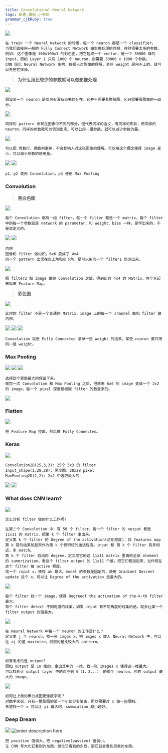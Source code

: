 ```yaml
---
title: Convolutional Neural Network
tags: 新建,模板,小书匠
grammar_cjkRuby: true
---
```


![](./images/1577706124297.png)
```
在 train 一个 Neural Network 的时候，每一个 neuron 都是一个 classifier。
当我们直接用一般的 Fully Connect Network 做影像处理的时候，往往需要太多的参数。
例如: 这个图像是 100x100x3 的彩色图，把它拉成一个 vector，是一个 30000 维的 input，假如 Layer 1 只有 1000 个 neuron，则需要 30000 x 1000 个参数。
CNN 简化 Neural Network 架构，根据人对影像的理解，某些 weight 是用不上的，就可以先把它抹掉。
```

> **为什么用比较少的参数就可以做影像处理**

![](./images/1577706425906.png)
```
假设某一个 neuron 是侦测有没有鸟嘴的存在，它并不需要看整张图，它只需要看图像的一部分。
```
![](./images/1577707768900.png)
```
同样的 pattern 出现在图像中不同的部分，但代表同样的含义，有同样的形状，用同样的 neuron，同样的参数就可以侦测出来。可以公用一组参数，就可以减少参数的量。
```
![](./images/1577707935904.png)
```
可以把 奇数行，偶数列拿掉，不会影响人对这张图像的理解。可以用这个概念使得 image 变小，可以减少参数的使用量。
```

![](./images/1577708224228.png)
![](./images/1577708542651.png)
```
p1、p2 使用 Convolution，p3 使用 Max Pooling
```

### Convolution

> **黑白色图**

![](./images/1577709227692.png)
```
每个 Convolution 都有一组 filter，每一个 filter 都是一个 matrix，每个 filter 中的每一个参数就是 network 的 parameter，和 weight、bias 一样，是学出来的，不是自定义的。
```
![](./images/1577709484463.png)
![](./images/1577709595771.png)
```
内积
图像和 filter 做内积，6x6 变成了 4x4
同一个 pattern 出现在左上角和左下角，是可以用同一个 filter1 侦测出来。
```

![](./images/1577710002691.png)
```
把 filter2 和 image 做完 Convolution 之后，得到新的 4x4 的 Matrix，两个合起来叫做 Feature Map。
```
> **彩色图**

![](./images/1577710263463.png)
```
此时的 filter 不是一个普通的 Matrix，image 上的每一个 channel 都和 filter 做内积。
```

![](./images/1577710395561.png)
![](./images/1577710786110.png)
![](./images/1577711050466.png)
```
Convolution 就是 Fully Connected 拿掉一些 weight 的结果。某些 neuron 要共用同一组 weight。
```

### Max Pooling

![](./images/1577711167135.png)
![](./images/1577711235774.png)
![](./images/1577711454497.png)
```
选择四个里面最大的保留下来。
做完一次 Convolution 和 Max Pooling 之后，把原来 6x6 的 image 变成一个 2x2 的 image，每一个 pixel 深度是根据 filter 的数量来的。
```
![](./images/1577711602557.png)

### Flatten

![](./images/1577711688956.png)
```
把 Feature Map 拉直，然后做 Fully Connected。
```

### Keras

![](./images/1577715321038.png)
```
Convolution2D(25,3,3): 25个 3x3 的 filter
Input_shape(1,28,28): 黑度图，28x28 pixel
MaxPooling2D(2,2): 2x2 中选取最大的
```
![](./images/1577715708318.png)
![](./images/1577716206629.png)


### What does CNN learn?

![](./images/1577718579911.png)
```
怎么分析 filter 做的什么工作呢?

在第二个 Convolution 中，有 50 个 filter，每一个 filter 的 output 都是 11x11 的 matrix，把第 k 个 filter 拿出来。
定义第 k 个 filter 的 Degree of the activation(活化程度)，将 features map 第 k 层的结果加起来作为第 k 个卷积核的激活程度。input 和 第 k 个 filter 有多相近，多 match。
第 k 个 filter 启动的 degree，定义成它的这 11x11 matrix 里面的全部 element 的 summrization。看这个 filter output 的 11x11 个值，把它们都加起来，当作现在这个 filter 被 active 程度。
找一个 input x，使得 ak 最大。model 的参数是固定的，使用 Gradient Descent update 这个 x，可以让 Degree of the activation 是最大的。
```

![](./images/1577718870435.png)
```
每个 filter 找一个 image，使得 Degreeof the activation of the-k-th filter最大。
每个 filter detect 不同角度的线条，如果 input 有不同角度的线条的话，就会让某一个 filter output 的值最大。
```

![](./images/1577719670443.png)
```
在 Neural Network 中每一个 neuron 的工作是什么？
定义第 j 个 neuron，找一张 imges x，把 imges x 放入 Neural Network 中，可以让 aj 的值 maximize。侦测的是比较大的 pattern。
```

![](./images/1577720209032.png)
```
如果考虑的是 output?
假如 output 是 10 维的，拿出其中的 一维，找一张 images x 使得这一维最大。
可以找到让 output layer 中的对应到 0（1，2...） 的那个 neuron，它的 output 最大的 image。
```

![](./images/1577720897138.png)
```
如何让上面的黑白点图更像数字呢？
对数字来说，只有一整张图的某一个小部分有笔画，所以需要对 x 做一些限制。
希望找一个 x 可以让 yi 最大时，summiation 越小越好。
```

### Deep Dream

![](./images/1577721265173.png)
![enter description here](./images/1577721300942.png)
```
把 positive 值调大，把 negative(passive) 值调小。
让 CNN 夸大化它看到的东西。强化它看到的东西，那它就会看到另类的东西。
```